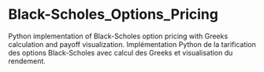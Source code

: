 # Black-Scholes_Options_Pricing
Python implementation of Black-Scholes option pricing with Greeks calculation and payoff visualization. Implémentation Python de la tarification des options Black-Scholes avec calcul des Greeks et visualisation du rendement.
